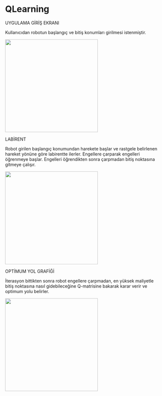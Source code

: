 # QLearning

UYGULAMA GİRİŞ EKRANI

Kullanıcıdan robotun başlangıç ve bitiş konumları girilmesi istenmiştir.

<img src= "https://user-images.githubusercontent.com/50086295/121789844-280e3800-cbe2-11eb-8ec8-53a3a9772b1b.png" width=300>

LABİRENT

Robot girilen başlangıç konumundan harekete başlar ve rastgele belirlenen hareket yönüne göre labirentte ilerler. Engellere çarparak engelleri öğrenmeye başlar. Engelleri öğrendikten sonra çarpmadan bitiş noktasına gitmeye çalışır.

<img src= "https://user-images.githubusercontent.com/50086295/121789856-3ceacb80-cbe2-11eb-9028-5e047211324e.png" width=300>

OPTİMUM YOL GRAFİĞİ

İterasyon bittikten sonra robot engellere çarpmadan, en yüksek maliyetle bitiş noktasına nasıl gidebileceğine Q-matrisine bakarak karar verir ve optimum yolu belirler.

<img src= "https://user-images.githubusercontent.com/50086295/121789862-4aa05100-cbe2-11eb-8242-144243f9babc.png" width=300>


